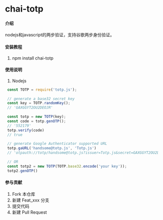 # chai-totp

#### 介绍
nodejs和javascript的两步验证，支持谷歌两步身份验证。

#### 安装教程

1.  npm install chai-totp

#### 使用说明

1.  Nodejs
```javascript
 const TOTP = require('totp.js');
 
 // generate a base32 secret key
 const key = TOTP.randomKey();
 // 'GAXGGYT2OU2DEOJR'
 
 const totp = new TOTP(key);
 const code = totp.genOTP();
 // '552179'
 totp.verify(code)
 // true
 
 // generate Google Authenticator supported URL
 totp.gaURL('handsome@totp.js', 'Totp.js')
 // 'otpauth://totp/handsome@totp.js?issuer=Totp.js&secret=GAXGGYT2OU2DEOJR'
 
 // OR
 const totp2 = new TOTP(TOTP.base32.encode('your key'));
 totp2.genOTP()
```

#### 参与贡献

1.  Fork 本仓库
2.  新建 Feat_xxx 分支
3.  提交代码
4.  新建 Pull Request


